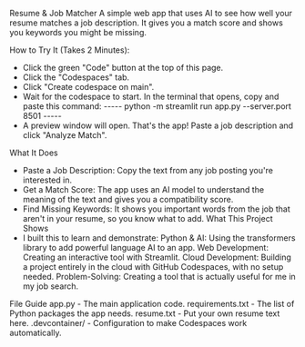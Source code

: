 Resume & Job Matcher
A simple web app that uses AI to see how well your resume matches a job description. It gives you a match score and shows you keywords you might be missing.

How to Try It (Takes 2 Minutes):

- Click the green "Code" button at the top of this page.
- Click the "Codespaces" tab.
- Click "Create codespace on main".
- Wait for the codespace to start. In the terminal that opens, copy and paste this command:
  ----- python -m streamlit run app.py --server.port 8501 -----
- A preview window will open. That's the app! Paste a job description and click "Analyze Match".

What It Does
- Paste a Job Description: Copy the text from any job posting you're interested in.
- Get a Match Score: The app uses an AI model to understand the meaning of the text and gives you a compatibility score.
- Find Missing Keywords: It shows you important words from the job that aren't in your resume, so you know what to add.
What This Project Shows
- I built this to learn and demonstrate:
    Python & AI: Using the transformers library to add powerful language AI to an app.
    Web Development: Creating an interactive tool with Streamlit.
    Cloud Development: Building a project entirely in the cloud with GitHub Codespaces, with no setup needed.
    Problem-Solving: Creating a tool that is actually useful for me in my job search.

File Guide
app.py - The main application code.
requirements.txt - The list of Python packages the app needs.
resume.txt - Put your own resume text here.
.devcontainer/ - Configuration to make Codespaces work automatically.
